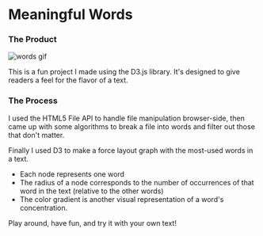 # Meaningful Words

### The Product

![words gif](https://user-images.githubusercontent.com/29419913/33779416-b52c747e-dc01-11e7-8eb6-06b684f55090.gif)

This is a fun project I made using the D3.js library.  It's designed to give readers a feel for the flavor of a text.

### The Process

I used the HTML5 File API to handle file manipulation browser-side, then came up with some algorithms to break a file into words and filter out those that don't matter.

Finally I used D3 to make a force layout graph with the most-used words in a text.

- Each node represents one word
- The radius of a node corresponds to the number of occurrences of that word in the text (relative to the other words)
- The color gradient is another visual representation of a word's concentration.

Play around, have fun, and try it with your own text!
